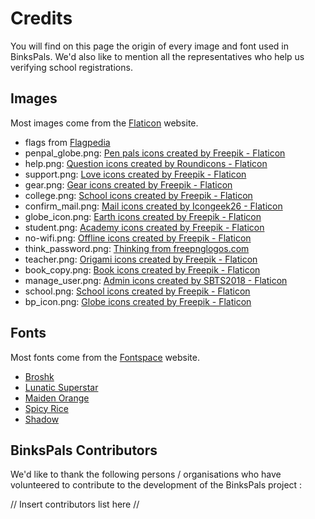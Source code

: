 # Credits

You will find on this page the origin of every image and font used in BinksPals. We'd also like to mention all the representatives who help us verifying school registrations.

## Images

Most images come from the [Flaticon](https://www.flaticon.com) website.

- flags from [Flagpedia](https://flagpedia.net)
- penpal_globe.png: <a href="https://www.flaticon.com/free-icons/pen-pals" title="pen pals icons">Pen pals icons created by Freepik - Flaticon</a>
- help.png: <a href="https://www.flaticon.com/free-icons/question" title="question icons">Question icons created by Roundicons - Flaticon</a>
- support.png: <a href="https://www.flaticon.com/free-icons/love" title="love icons">Love icons created by Freepik - Flaticon</a>
- gear.png: <a href="https://www.flaticon.com/free-icons/gear" title="gear icons">Gear icons created by Freepik - Flaticon</a> 
- college.png: <a href="https://www.flaticon.com/free-icons/school" title="school icons">School icons created by Freepik - Flaticon</a>
- confirm_mail.png: <a href="https://www.flaticon.com/free-icons/mail" title="mail icons">Mail icons created by Icongeek26 - Flaticon</a>
- globe_icon.png: <a href="https://www.flaticon.com/free-icons/earth" title="earth icons">Earth icons created by Freepik - Flaticon</a>
- student.png: <a href="https://www.flaticon.com/free-icons/academy" title="academy icons">Academy icons created by Freepik - Flaticon</a>
- no-wifi.png: <a href="https://www.flaticon.com/free-icons/offline" title="offline icons">Offline icons created by Freepik - Flaticon</a>
- think_password.png: <a href="https://www.freepnglogos.com/pics/thinking">Thinking from freepnglogos.com</a>
- teacher.png: <a href="https://www.flaticon.com/free-icons/origami" title="origami icons">Origami icons created by Freepik - Flaticon</a>
- book_copy.png: <a href="https://www.flaticon.com/free-icons/book" title="book icons">Book icons created by Freepik - Flaticon</a>
- manage_user.png: <a href="https://www.flaticon.com/free-icons/admin" title="admin icons">Admin icons created by SBTS2018 - Flaticon</a>
- school.png: <a href="https://www.flaticon.com/free-icons/school" title="school icons">School icons created by Freepik - Flaticon</a>
- bp_icon.png: <a href="https://www.flaticon.com/free-icons/globe" title="globe icons">Globe icons created by Freepik - Flaticon</a>


## Fonts

Most fonts come from the [Fontspace](https://www.fontspace.com/) website.

- [Broshk](https://www.fontspace.com/broshk-font-f24877)
- [Lunatic Superstar](https://www.fontspace.com/lunatic-superstar-font-f29641)
- [Maiden Orange](https://www.fontspace.com/maiden-orange-font-f11465)
- [Spicy Rice](https://www.fontspace.com/spicy-rice-font-f12909)
- [Shadow](https://www.fontspace.com/shadow-font-f39560)


## BinksPals Contributors

We'd like to thank the following persons / organisations who have volunteered to contribute to the development of the BinksPals project :

// Insert contributors list here //